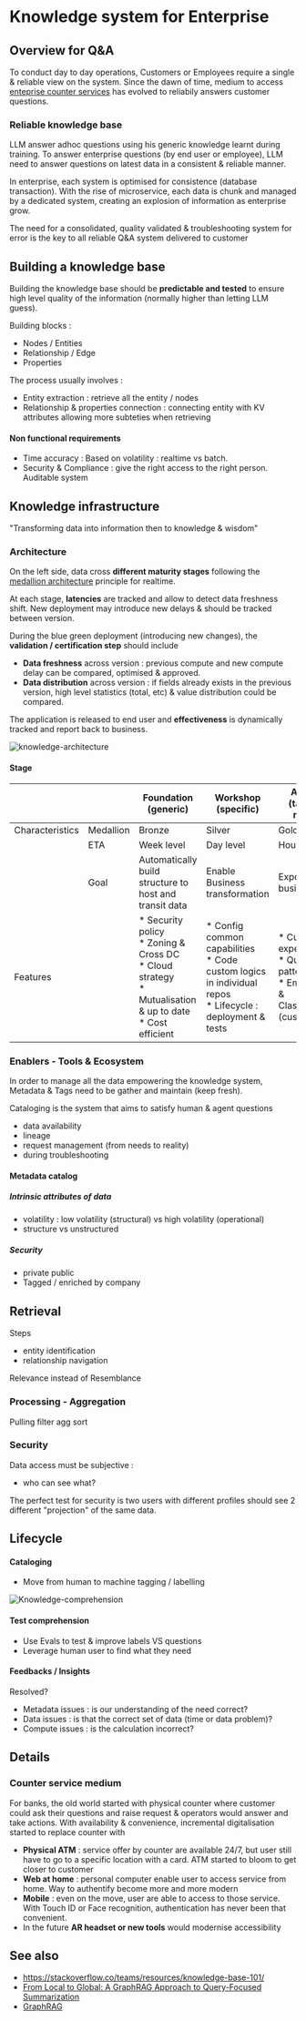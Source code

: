 # Knowledge system for Enterprise

## Overview for Q&A

To conduct day to day operations, Customers or Employees require a single & reliable view on the system. Since the dawn of time, medium to access [enteprise counter services](#Counter_service_medium) has evolved to reliabily answers customer questions.

### Reliable knowledge base

LLM answer adhoc questions using his generic knowledge learnt during training. To answer enterprise questions (by end user or employee), LLM need to answer questions on latest data in a consistent & reliable manner.

In enterprise, each system is optimised for consistence (database transaction). With the rise of microservice, each data is chunk and managed by a dedicated system, creating an explosion of information as enterprise grow.

The need for a consolidated, quality validated & troubleshooting system for error is the key to all reliable Q&A system delivered to customer

## Building a knowledge base

Building the knowledge base should be **predictable and tested** to ensure high level quality of the information (normally higher than letting LLM guess).

Building blocks :

* Nodes / Entities
* Relationship / Edge
* Properties

The process usually involves :

* Entity extraction : retrieve all the entity / nodes
* Relationship & properties connection : connecting entity with KV attributes allowing more subteties when retrieving


#### Non functional requirements

* Time accuracy : Based on volatility : realtime vs batch.
* Security & Compliance : give the right access to the right person. Auditable system


## Knowledge infrastructure

"Transforming data into information then to knowledge & wisdom"

### Architecture

On the left side, data cross **different maturity stages** following the [medallion architecture](https://www.databricks.com/glossary/medallion-architecture) principle for realtime.

At each stage, **latencies** are tracked and allow to detect data freshness shift. New deployment may introduce new delays & should be tracked between version. 

During the blue green deployment (introducing new changes), the **validation / certification step** should include

* **Data freshness** across version : previous compute and new compute delay can be compared, optimised & approved.
* **Data distribution** across version : if fields already exists in the previous version, high level statistics (total, etc) & value distribution could be compared.

The application is released to end user and **effectiveness** is dynamically tracked and report back to business.

![knowledge-architecture](images/knowledge-architecture.png)

#### Stage

|                 |           | Foundation (generic)                                                                                             | Workshop (specific)                                                                                          | Access (tailored made)                                                              |
|-----------------|-----------|------------------------------------------------------------------------------------------------------------------|--------------------------------------------------------------------------------------------------------------|-------------------------------------------------------------------------------------|
| Characteristics | Medallion | Bronze                                                                                                           | Silver                                                                                                       | Gold                                                                                |
|                 | ETA       | Week level                                                                                                       | Day level                                                                                                    | Hour level                                                                          |
|                 | Goal      | Automatically build structure to host and transit data                                                           | Enable Business transformation                                                                               | Exposure to business                                                                |
| Features        |           | * Security policy<br>* Zoning & Cross DC<br>* Cloud strategy<br>* Mutualisation & up to date<br>* Cost efficient | * Config common capabilities<br>* Code custom logics in individual repos<br>* Lifecycle : deployment & tests | * Customize experience<br>* Query patterns<br>* Embedding & Classification (custom) |

### Enablers - Tools & Ecosystem

In order to manage all the data empowering the knowledge system, Metadata & Tags need to be gather and maintain (keep fresh).

Cataloging is the system that aims to satisfy human & agent questions

* data availability
* lineage
* request management (from needs to reality)
* during troubleshooting

#### Metadata catalog

##### Intrinsic attributes of data

* volatility : low volatility (structural) vs high volatility (operational)
* structure vs unstructured

##### Security

* private public
* Tagged / enriched by company

## Retrieval

Steps

* entity identification
* relationship navigation

Relevance instead of Resemblance 

### Processing - Aggregation

Pulling filter agg sort

### Security

Data access must be subjective : 

* who can see what?

The perfect test for security is two users with different profiles should see 2 different "projection" of the same data.

## Lifecycle

#### Cataloging

* Move from human to machine tagging / labelling

![Knowledge-comprehension](images/knowledge-comprehension.png)

#### Test comprehension

* Use Evals to test & improve labels VS questions
* Leverage human user to find what they need

#### Feedbacks / Insights

Resolved?

* Metadata issues : is our understanding of the need correct?
* Data issues : is that the correct set of data (time or data problem)?
* Compute issues : is the calculation incorrect?

## Details

### Counter service medium

For banks, the old world started with physical counter where customer could ask their questions and raise request & operators would answer and take actions. With availability & convenience, incremental digitalisation started to replace counter with

* **Physical ATM** : service offer by counter are available 24/7, but user still have to go to a specific location with a card. ATM started to bloom to get closer to customer
* **Web at home** : personal computer enable user to access service from home. Way to authentify become more and more modern
* **Mobile** : even on the move, user are able to access to those service. With Touch ID or Face recognition, authentication has never been that convenient.
* In the future **AR headset or new tools** would modernise accessibility


## See also

* https://stackoverflow.co/teams/resources/knowledge-base-101/
* [From Local to Global: A GraphRAG Approach to
Query-Focused Summarization](https://arxiv.org/pdf/2404.16130O)
* [GraphRAG](https://github.com/Graph-RAG/GraphRAG)